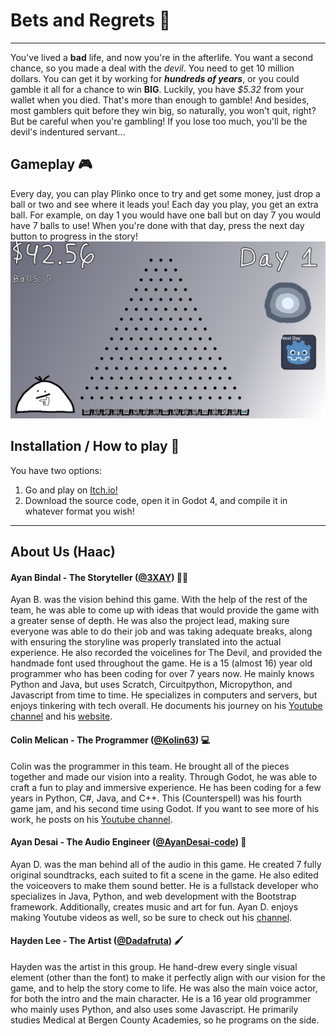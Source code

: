 # Bets and Regrets 🎲
***
You've lived a **bad** life, and now you're in the afterlife.
You want a second chance, so you made a deal with the *devil*.
You need to get 10 million dollars. You can get it by working for ***hundreds of years***, or you could gamble it all for a chance to win **BIG**.
Luckily, you have *$5.32* from your wallet when you died. That's more than enough to gamble! 
And besides, most gamblers quit before they win big, so naturally, you won't quit, right? But be careful when you're gambling! 
If you lose too much, you'll be the devil's indentured servant...

## Gameplay 🎮
Every day, you can play Plinko once to try and get some money, just drop a ball or two and see where it leads you! Each day you play, you get an extra ball. For example, on day 1 you would have one ball but on day 7 you would have 7 balls to use! When you're done with that day, press the next day button to progress in the story!
![gameplay image](gameplay.png)

## Installation / How to play 🔧
You have two options:
1. Go and play on [Itch.io!](https://kolin63.itch.io/bets-and-regrets)
2. Download the source code, open it in Godot 4, and compile it in whatever format you wish!

***
## About Us (Haac)

#### Ayan Bindal - The Storyteller ([@3XAY](https://github.com/3XAY)) 👨‍💻
Ayan B. was the vision behind this game. With the help of the rest of the team, he was able to come up with ideas
that would provide the game with a greater sense of depth. He was also the project lead, making sure everyone
was able to do their job and was taking adequate breaks, along with ensuring the storyline was properly translated into
the actual experience. He also recorded the voicelines for The Devil, and provided the handmade font used throughout the game.
He is a 15 (almost 16) year old programmer who has been coding for over 7 years now. He mainly knows Python and Java, 
but uses Scratch, Circuitpython, Micropython, and Javascript from time to time. He specializes in computers and servers,
but enjoys tinkering with tech overall. 
He documents his journey on his [Youtube channel](https://www.youtube.com/@3XAY/) and his [website](https://3xay.github.io/).

#### Colin Melican - The Programmer ([@Kolin63](https://github.com/Kolin63)) 💻
Colin was the programmer in this team. He brought all of the pieces together and made our vision into a reality.
Through Godot, he was able to craft a fun to play and immersive experience.
He has been coding for a few years in Python, C#, Java, and C++. This (Counterspell) was his fourth game jam, and his second time
using Godot. If you want to see more of his work, he posts on his [Youtube channel](https://www.youtube.com/@kolindev/).

#### Ayan Desai - The Audio Engineer ([@AyanDesai-code](https://github.com/AyanDesai-code)) 🎵
Ayan D. was the man behind all of the audio in this game. He created 7 fully original soundtracks, each suited to fit a scene in the game.
He also edited the voiceovers to make them sound better. He is a fullstack developer who specializes in Java, Python, and web development
with the Bootstrap framework. Additionally, creates music and art for fun. Ayan D. enjoys making Youtube videos as well, so be sure to
check out his [channel](https://www.youtube.com/@master-tech-videos).

#### Hayden Lee - The Artist ([@Dadafruta](https://github.com/dadafruta)) 🖌️
Hayden was the artist in this group. He hand-drew every single visual element (other than the font) to make it perfectly
align with our vision for the game, and to help the story come to life. He was also the main voice actor, for both the intro
and the main character. He is a 16 year old programmer who mainly uses Python, and also uses some Javascript.
He primarily studies Medical at Bergen County Academies, so he programs on the side.
